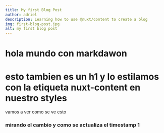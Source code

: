 ```yaml
---
title: My first Blog Post
author: adriel
description: Learning how to use @nuxt/content to create a blog
img: first-blog-post.jpg
alt: my first blog post
---
```



# hola mundo con markdawon

# esto tambien es un h1 y lo estilamos con la etiqueta nuxt-content en nuestro styles

vamos a ver como se ve esto

### mirando el cambio y como se actualiza el timestamp 1



